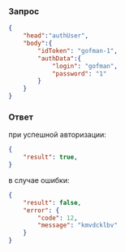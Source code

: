 
### Запрос
```json
{
	"head":"authUser",
	"body":{
		"idToken": "gofman-1",
		"authData":{
			"login": "gofman",
			"password": "1"
		}
	}
}

```
### Ответ
при успешной авторизации:
```json
{
	"result": true,
}
```
в случае ошибки:
```json
{
	"result": false,
	"error": {
		"code": 12,
		"message": "kmvdcklbv"
	}
}
```
